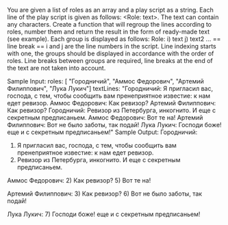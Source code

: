 You are given a list of roles as an array and a play script as a string.
Each line of the play script is given as follows: <Role: text>.
The text can contain any characters.
Create a function that will regroup the lines according to roles, number them and return the result in the form of ready-made text (see example). 
Each group is displayed as follows:
Role:
i) text
j) text2
...
== line break ==
i and j are the line numbers in the script. Line indexing starts with one, the groups should be displayed in accordance with the order of roles. 
Line breaks between groups are required, line breaks at the end of the text are not taken into account.

Sample Input:
roles:
[ "Городничий", "Аммос Федорович", "Артемий Филиппович", "Лука Лукич"]
textLines:
"Городничий: Я пригласил вас, господа, с тем, чтобы сообщить вам пренеприятное известие: к нам едет ревизор.
    Аммос Федорович: Как ревизор?
    Артемий Филиппович: Как ревизор?
    Городничий: Ревизор из Петербурга, инкогнито. И еще с секретным предписаньем.
    Аммос Федорович: Вот те на!
    Артемий Филиппович: Вот не было заботы, так подай!
    Лука Лукич: Господи боже! еще и с секретным предписаньем!"
Sample Output:
Городничий: 
1) Я пригласил вас, господа, с тем, чтобы сообщить вам пренеприятное известие: к нам едет ревизор.
4) Ревизор из Петербурга, инкогнито. И еще с секретным предписаньем.

Аммос Федорович: 
2) Как ревизор? 
5) Вот те на! 

Артемий Филиппович: 
3) Как ревизор? 
6) Вот не было заботы, так подай!

Лука Лукич:
7) Господи боже! еще и с секретным предписаньем! 
